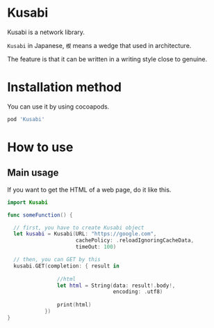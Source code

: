 # Kusabi
Kusabi is a network library.

`Kusabi` in Japanese, `楔` means a wedge that used in architecture.

The feature is that it can be written in a writing style close to genuine. 

# Installation method 
You can use it by using cocoapods.
```Ruby
pod 'Kusabi'
```

# How to use
## Main usage
If you want to get the HTML of a web page, do it like this.

```Swift
import Kusabi

func someFunction() {

  // first, you have to create Kusabi object
  let kusabi = Kusabi(URL: "https://google.com", 
                      cachePolicy: .reloadIgnoringCacheData, 
                      timeOut: 100)

  // then, you can GET by this
  kusabi.GET(completion: { result in
          
                //html
                let html = String(data: result!.body!,
                                  encoding: .utf8)
                                  
                print(html)
            })
}

```
